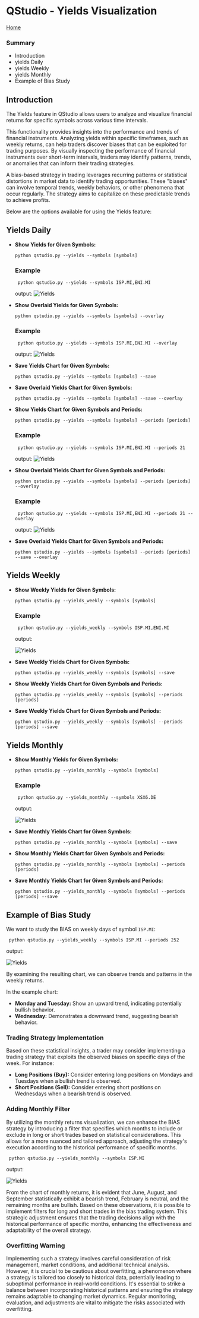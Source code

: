 # QStudio - Yields Visualization

[Home](index.md)

### Summary
- Introduction
- yields Daily
- yields Weekly
- yields Monthly
- Example of Bias Study


## Introduction

The Yields feature in QStudio allows users to analyze and visualize financial returns for specific symbols across various time intervals.

This functionality provides insights into the performance and trends of financial instruments.
Analyzing yields within specific timeframes, such as weekly returns, can help traders discover biases that can be exploited for trading purposes. By visually inspecting the performance of financial instruments over short-term intervals, traders may identify patterns, trends, or anomalies that can inform their trading strategies.

A bias-based strategy in trading leverages recurring patterns or statistical distortions in market data to identify trading opportunities. These "biases" can involve temporal trends, weekly behaviors, or other phenomena that occur regularly. The strategy aims to capitalize on these predictable trends to achieve profits.

Below are the options available for using the Yields feature:

## Yields Daily

- **Show Yields for Given Symbols:**
   ```textmate
   python qstudio.py --yields --symbols [symbols]
   ```
  ### Example
  ```pythonregexp
   python qstudio.py --yields --symbols ISP.MI,ENI.MI
  ```
  output:
  ![Yields](https://github.com/asfolcini/QStudio/tree/main/docs/img/yields_1.png)



- **Show Overlaid Yields for Given Symbols:**
   ```textmate
   python qstudio.py --yields --symbols [symbols] --overlay
   ```
  ### Example
  ```pythonregexp
   python qstudio.py --yields --symbols ISP.MI,ENI.MI --overlay
  ```
  output:
  ![Yields](https://github.com/asfolcini/QStudio/tree/main/docs/img/yields_2.png)


- **Save Yields Chart for Given Symbols:**
   ```textmate
   python qstudio.py --yields --symbols [symbols] --save
   ```

- **Save Overlaid Yields Chart for Given Symbols:**
   ```textmate
   python qstudio.py --yields --symbols [symbols] --save --overlay
   ```

- **Show Yields Chart for Given Symbols and Periods:**
   ```textmate
   python qstudio.py --yields --symbols [symbols] --periods [periods]
   ```
  ### Example
  ```pythonregexp
   python qstudio.py --yields --symbols ISP.MI,ENI.MI --periods 21
  ```
  output:
  ![Yields](https://github.com/asfolcini/QStudio/tree/main/docs/img/yields_3.png)



- **Show Overlaid Yields Chart for Given Symbols and Periods:**
   ```textmate
   python qstudio.py --yields --symbols [symbols] --periods [periods] --overlay
   ```
  ### Example
  ```pythonregexp
   python qstudio.py --yields --symbols ISP.MI,ENI.MI --periods 21 --overlay
  ```
  output:
  ![Yields](https://github.com/asfolcini/QStudio/tree/main/docs/img/yields_4.png)



- **Save Overlaid Yields Chart for Given Symbols and Periods:**
   ```textmate
   python qstudio.py --yields --symbols [symbols] --periods [periods] --save --overlay
   ```


## Yields Weekly

- **Show Weekly Yields for Given Symbols:**
   ```textmate
   python qstudio.py --yields_weekly --symbols [symbols]
   ```
  ### Example
  ```pythonregexp
   python qstudio.py --yields_weekly --symbols ISP.MI,ENI.MI
  ```
  output:

  ![Yields](https://github.com/asfolcini/QStudio/tree/main/docs/img/weekly_1.png)

- **Save Weekly Yields Chart for Given Symbols:**
   ```textmate
   python qstudio.py --yields_weekly --symbols [symbols] --save
   ```

- **Show Weekly Yields Chart for Given Symbols and Periods:**
   ```textmate
   python qstudio.py --yields_weekly --symbols [symbols] --periods [periods]
   ```

- **Save Weekly Yields Chart for Given Symbols and Periods:**
   ```textmate
   python qstudio.py --yields_weekly --symbols [symbols] --periods [periods] --save
   ```

## Yields Monthly

- **Show Monthly Yields for Given Symbols:**
   ```textmate
   python qstudio.py --yields_monthly --symbols [symbols]
   ```
  ### Example
  ```pythonregexp
   python qstudio.py --yields_monthly --symbols XSX6.DE
  ```
  output:

  ![Yields](https://github.com/asfolcini/QStudio/tree/main/docs/img/monthly_1.png)



- **Save Monthly Yields Chart for Given Symbols:**
   ```textmate
   python qstudio.py --yields_monthly --symbols [symbols] --save
   ```

- **Show Monthly Yields Chart for Given Symbols and Periods:**
   ```textmate
   python qstudio.py --yields_monthly --symbols [symbols] --periods [periods]
   ```

- **Save Monthly Yields Chart for Given Symbols and Periods:**
   ```textmate
   python qstudio.py --yields_monthly --symbols [symbols] --periods [periods] --save
   ```


## Example of Bias Study
We want to study the BIAS on weekly days of symbol `ISP.MI`:

  ```pythonregexp
   python qstudio.py --yields_weekly --symbols ISP.MI --periods 252
  ```
output:

![Yields](https://github.com/asfolcini/QStudio/tree/main/docs/img/weekly_3.png)

By examining the resulting chart, we can observe trends and patterns in the weekly returns.

In the example chart:

- **Monday and Tuesday:** Show an upward trend, indicating potentially bullish behavior.
- **Wednesday:** Demonstrates a downward trend, suggesting bearish behavior.

### Trading Strategy Implementation
Based on these statistical insights, a trader may consider implementing a trading strategy that exploits the observed biases on specific days of the week. For instance:

- **Long Positions (Buy):** Consider entering long positions on Mondays and Tuesdays when a bullish trend is observed.
- **Short Positions (Sell):** Consider entering short positions on Wednesdays when a bearish trend is observed.


### Adding Monthly Filter
By utilizing the monthly returns visualization, we can enhance the BIAS strategy by introducing a filter that specifies which months to include or exclude in long or short trades based on statistical considerations. This allows for a more nuanced and tailored approach, adjusting the strategy's execution according to the historical performance of specific months.

  ```pythonregexp
   python qstudio.py --yields_monthly --symbols ISP.MI
  ```
output:

![Yields](https://github.com/asfolcini/QStudio/tree/main/docs/img/monthly_2.png)

From the chart of monthly returns, it is evident that June, August, and September statistically exhibit a bearish trend, February is neutral, and the remaining months are bullish. Based on these observations, it is possible to implement filters for long and short trades in the bias trading system. This strategic adjustment ensures that the trading decisions align with the historical performance of specific months, enhancing the effectiveness and adaptability of the overall strategy.

### Overfitting Warning
Implementing such a strategy involves careful consideration of risk management, market conditions, and additional technical analysis. However, it is crucial to be cautious about overfitting, a phenomenon where a strategy is tailored too closely to historical data, potentially leading to suboptimal performance in real-world conditions. It's essential to strike a balance between incorporating historical patterns and ensuring the strategy remains adaptable to changing market dynamics. Regular monitoring, evaluation, and adjustments are vital to mitigate the risks associated with overfitting.


